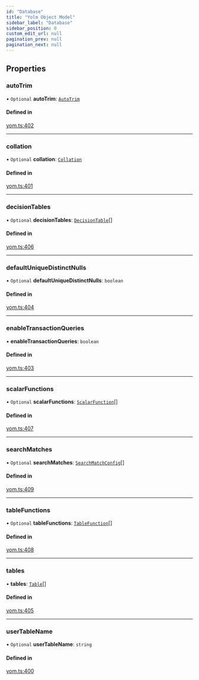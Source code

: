 ```yaml
---
id: "Database"
title: "Yolm Object Model"
sidebar_label: "Database"
sidebar_position: 0
custom_edit_url: null
pagination_prev: null
pagination_next: null
---
```


## Properties

### autoTrim

• `Optional` **autoTrim**: [`AutoTrim`](../modules.md#autotrim)

#### Defined in

[yom.ts:402](https://github.com/yolmio/boost/blob/964b449/src/yom.ts#L402)

___

### collation

• `Optional` **collation**: [`Collation`](../modules.md#collation)

#### Defined in

[yom.ts:401](https://github.com/yolmio/boost/blob/964b449/src/yom.ts#L401)

___

### decisionTables

• `Optional` **decisionTables**: [`DecisionTable`](DecisionTable.md)[]

#### Defined in

[yom.ts:406](https://github.com/yolmio/boost/blob/964b449/src/yom.ts#L406)

___

### defaultUniqueDistinctNulls

• `Optional` **defaultUniqueDistinctNulls**: `boolean`

#### Defined in

[yom.ts:404](https://github.com/yolmio/boost/blob/964b449/src/yom.ts#L404)

___

### enableTransactionQueries

• **enableTransactionQueries**: `boolean`

#### Defined in

[yom.ts:403](https://github.com/yolmio/boost/blob/964b449/src/yom.ts#L403)

___

### scalarFunctions

• `Optional` **scalarFunctions**: [`ScalarFunction`](ScalarFunction.md)[]

#### Defined in

[yom.ts:407](https://github.com/yolmio/boost/blob/964b449/src/yom.ts#L407)

___

### searchMatches

• `Optional` **searchMatches**: [`SearchMatchConfig`](SearchMatchConfig.md)[]

#### Defined in

[yom.ts:409](https://github.com/yolmio/boost/blob/964b449/src/yom.ts#L409)

___

### tableFunctions

• `Optional` **tableFunctions**: [`TableFunction`](TableFunction.md)[]

#### Defined in

[yom.ts:408](https://github.com/yolmio/boost/blob/964b449/src/yom.ts#L408)

___

### tables

• **tables**: [`Table`](Table.md)[]

#### Defined in

[yom.ts:405](https://github.com/yolmio/boost/blob/964b449/src/yom.ts#L405)

___

### userTableName

• `Optional` **userTableName**: `string`

#### Defined in

[yom.ts:400](https://github.com/yolmio/boost/blob/964b449/src/yom.ts#L400)
